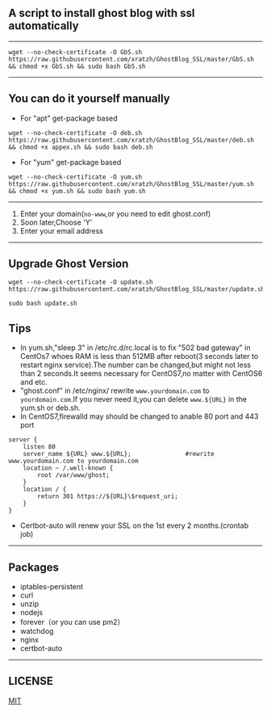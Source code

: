 ## A script to install ghost blog with ssl automatically
------

```shell
wget --no-check-certificate -O GbS.sh https://raw.githubusercontent.com/xratzh/GhostBlog_SSL/master/GbS.sh && chmod +x GbS.sh && sudo bash GbS.sh
```
---  

## You can do it yourself manually

- For "apt" get-package based
```shell
wget --no-check-certificate -O deb.sh https://raw.githubusercontent.com/xratzh/GhostBlog_SSL/master/deb.sh && chmod +x appex.sh && sudo bash deb.sh
```  

- For "yum" get-package based
```shell
wget --no-check-certificate -O yum.sh https://raw.githubusercontent.com/xratzh/GhostBlog_SSL/master/yum.sh && chmod +x yum.sh && sudo bash yum.sh
```  

---
1. Enter your domain(`no-www`,or you need to edit ghost.conf)
2. Soon later,Choose 'Y'
3. Enter your email address  

---  

## Upgrade Ghost Version

```shell
wget --no-check-certificate -O update.sh https://raw.githubusercontent.com/xratzh/GhostBlog_SSL/master/update.sh  
sudo bash update.sh
```

## Tips  

- In yum.sh,"sleep 3" in /etc/rc.d/rc.local is to fix "502 bad gateway" in CentOs7 whoes RAM is less than 512MB after reboot(3 seconds later to restart nginx service).The number can be changed,but might not less than 2 seconds.It seems necessary for CentOS7,no matter with CentOS6 and etc.  
- "ghost.conf" in /etc/nginx/ rewrite `www.yourdomain.com` to `yourdomain.com`.If you never need it,you can delete `www.${URL}` in the yum.sh or deb.sh.
- In CentOS7,firewalld may should be changed to anable 80 port and 443 port
```shell
server {
    listen 80
    server_name ${URL} www.${URL};               #rewrite www.yourdomain.com to yourdomain.com
    location ~ /.well-known {
        root /var/www/ghost;
    }
    location / {
        return 301 https://${URL}\$request_uri;
    }
}
```  
- Certbot-auto will renew your SSL on the 1st every 2 months.(crontab job)  

---
## Packages  
- iptables-persistent
- curl
- unzip
- nodejs
- forever（or you can use pm2）
- watchdog
- nginx
- certbot-auto

---
## LICENSE  
[MIT](https://github.com/xratzh/GhostBlog_SSL/blob/master/LICENSE)
